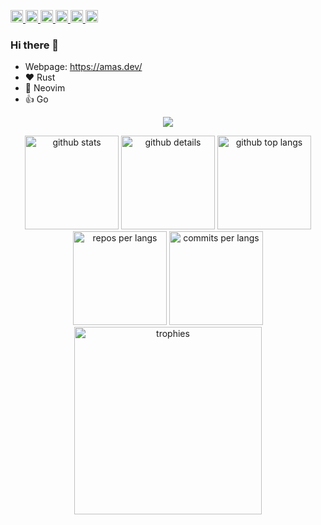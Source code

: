 <p align="left">
  <a href="https://github.com/gw31415/gw31415/">
    <img height="20" src="https://komarev.com/ghpvc/?username=gw31415" alt="gw31415" />
  </a>
  <a href="http://twitter.com/Amadeus_vn">
    <img height="20" src="https://img.shields.io/twitter/follow/Amadeus_vn?label=Twitter&logo=twitter&style=flat" />
  </a>
  <a href="https://github.com/gw31415">
    <img height="20" src="https://img.shields.io/github/followers/gw31415?label=follow&logo=github&style=flat" />
  </a>
  <a href="http://qiita.com/gw31415">
    <img height="20" src="https://qiita-badge.apiapi.app/s/gw31415/posts.svg" />
  </a>
  <a href="http://qiita.com/gw31415">
    <img height="20" src="https://qiita-badge.apiapi.app/s/gw31415/contributions.svg" />
  </a>
  <a href="https://zenn.dev/gw31415">
    <img height="20" src="https://badgen.org/img/zenn/gw31415/articles?style=plastic" />
  </a>
</p>

### Hi there 👋

<!--
**gw31415/gw31415** is a ✨ _special_ ✨ repository because its `README.md` (this file) appears on your GitHub profile.

Here are some ideas to get you started:

- 🔭 I’m currently working on ...
- 🌱 I’m currently learning ...
- 👯 I’m looking to collaborate on ...
- 🤔 I’m looking for help with ...
- 💬 Ask me about ...
- 📫 How to reach me: ...
- 😄 Pronouns: ...
- ⚡ Fun fact: ...
-->

- Webpage: https://amas.dev/
- :heart: Rust
- :green_heart: Neovim
- :thumbsup: Go

<p align="center">
  <img src="https://github-readme-streak-stats.herokuapp.com/?user=gw31415&theme=onedark" />
</p>

<p align="center"> 
  <img alt="github stats" height="150px" src="https://github-readme-stats.vercel.app/api?username=gw31415&count_private=true&theme=onedark&show_icons=true" />
  <img alt="github details" height="150px" src="https://github-profile-summary-cards.vercel.app/api/cards/profile-details?username=gw31415&count_private=true&theme=onedark&show_icons=true" />
  <img alt="github top langs" height="150px" src="https://github-readme-stats.vercel.app/api/top-langs/?username=gw31415&count_private=true&layout=compact&theme=onedark&show_icons=true" />
  <img alt="repos per langs" height="150px" src="http://github-profile-summary-cards.vercel.app/api/cards/repos-per-language?username=gw31415&count_private=true&layout=compact&theme=onedark&show_icons=true" />
  <img alt="commits per langs" height="150px" src="http://github-profile-summary-cards.vercel.app/api/cards/most-commit-language?username=gw31415&count_private=true&layout=compact&theme=onedark&show_icons=true" />
  <img alt="trophies" height="300px" src="https://github-profile-trophy.vercel.app/?username=gw31415&count_private=true&layout=compact&theme=onedark&show_icons=true" />
</p>

